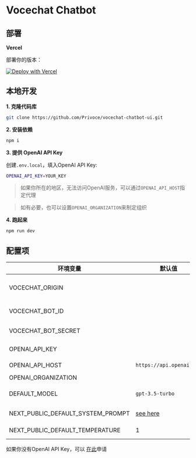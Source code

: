 # Vocechat Chatbot

## 部署

**Vercel**

部署你的版本：

[![Deploy with Vercel](https://vercel.com/button)](https://vercel.com/new/clone?repository-url=https%3A%2F%2Fgithub.com%2FPrivoce%2Fvocechat-chatbot-ui)


## 本地开发

**1. 克隆代码库**

```bash
git clone https://github.com/Privoce/vocechat-chatbot-ui.git
```

**2. 安装依赖**

``` bash
npm i
```

**3. 提供 OpenAI API Key**

创建`.env.local`，填入OpenAI API Key:
```bash
OPENAI_API_KEY=YOUR_KEY
```

> 如果你所在的地区，无法访问OpenAI服务，可以通过`OPENAI_API_HOST`指定代理

> 如有必要，也可以设置`OPENAI_ORGANIZATION`来制定组织

**4. 跑起来**

```bash
npm run dev
```

## 配置项


| 环境变量              | 默认值                  | 描述                                                                                                                               |
| --------------------------------- | ------------------------------ | ----------------------------------------------------------------------------------------------------------------------------------------- |
| VOCECHAT_ORIGIN                    |                                | Vocechat API地址，一般和你的vocechat访问地址一致，比如https://vocechat.example.com                                                                                   |
| VOCECHAT_BOT_ID                    |                                | Vocechat 机器人ID，在你新建的机器人名称下面可以找到，#开头                                                                                   |
| VOCECHAT_BOT_SECRET                    |                                | Vocechat机器人API Key，用于Vocechat接口授权                                                                                   |
| OPENAI_API_KEY                    |                                | The default API key used for authentication with OpenAI                                                                                   |
| OPENAI_API_HOST                   | `https://api.openai.com`       | The base url, for Azure use `https://<endpoint>.openai.azure.com`                                                                         |
| OPENAI_ORGANIZATION               |                                | Your OpenAI organization ID                                                                                                               |
| DEFAULT_MODEL                     | `gpt-3.5-turbo`                | The default model to use on new conversations, for Azure use `gpt-35-turbo`                                                               |
| NEXT_PUBLIC_DEFAULT_SYSTEM_PROMPT | [see here](utils/app/const.ts) | The default system prompt to use on new conversations                                                                                     |
| NEXT_PUBLIC_DEFAULT_TEMPERATURE   | 1                              | The default temperature to use on new conversations                                                                                       |


如果你没有OpenAI API Key，可以 [在此](https://platform.openai.com/account/api-keys)申请

